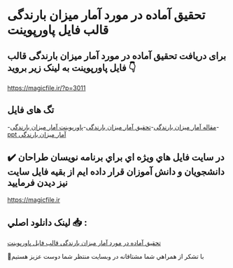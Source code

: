 # تحقیق آماده در مورد آمار میزان بارندگی قالب فایل پاورپوینت

## برای دریافت تحقیق آماده در مورد آمار میزان بارندگی قالب فایل پاورپوینت به لینک زیر بروید 👇

https://magicfile.ir/?p=3011

## تگ های فایل

-[مقاله آمار میزان بارندگی](https://magicfile.ir/product/%d8%aa%d8%ad%d9%82%db%8c%d9%82-%d8%a2%d9%85%d8%a7%d8%af%d9%87-%d8%af%d8%b1-%d9%85%d9%88%d8%b1%d8%af-%d8%a2%d9%85%d8%a7%d8%b1-%d9%85%db%8c%d8%b2%d8%a7%d9%86-%d8%a8%d8%a7%d8%b1%d9%86%d8%af%da%af%db%8c-%d9%82%d8%a7%d9%84%d8%a8-%d9%81%d8%a7%db%8c%d9%84-%d9%be%d8%a7%d9%88%d8%b1%d9%be%d9%88%db%8c%d9%86%d8%aa/)-[تحقیق آمار میزان بارندگی](https://magicfile.ir/product/%d8%aa%d8%ad%d9%82%db%8c%d9%82-%d8%a2%d9%85%d8%a7%d8%af%d9%87-%d8%af%d8%b1-%d9%85%d9%88%d8%b1%d8%af-%d8%a2%d9%85%d8%a7%d8%b1-%d9%85%db%8c%d8%b2%d8%a7%d9%86-%d8%a8%d8%a7%d8%b1%d9%86%d8%af%da%af%db%8c-%d9%82%d8%a7%d9%84%d8%a8-%d9%81%d8%a7%db%8c%d9%84-%d9%be%d8%a7%d9%88%d8%b1%d9%be%d9%88%db%8c%d9%86%d8%aa/)-[پاورپوینت آمار میزان بارندگی](https://magicfile.ir/product/%d8%aa%d8%ad%d9%82%db%8c%d9%82-%d8%a2%d9%85%d8%a7%d8%af%d9%87-%d8%af%d8%b1-%d9%85%d9%88%d8%b1%d8%af-%d8%a2%d9%85%d8%a7%d8%b1-%d9%85%db%8c%d8%b2%d8%a7%d9%86-%d8%a8%d8%a7%d8%b1%d9%86%d8%af%da%af%db%8c-%d9%82%d8%a7%d9%84%d8%a8-%d9%81%d8%a7%db%8c%d9%84-%d9%be%d8%a7%d9%88%d8%b1%d9%be%d9%88%db%8c%d9%86%d8%aa/)-[ppt آمار میزان بارندگی](https://magicfile.ir/product/%d8%aa%d8%ad%d9%82%db%8c%d9%82-%d8%a2%d9%85%d8%a7%d8%af%d9%87-%d8%af%d8%b1-%d9%85%d9%88%d8%b1%d8%af-%d8%a2%d9%85%d8%a7%d8%b1-%d9%85%db%8c%d8%b2%d8%a7%d9%86-%d8%a8%d8%a7%d8%b1%d9%86%d8%af%da%af%db%8c-%d9%82%d8%a7%d9%84%d8%a8-%d9%81%d8%a7%db%8c%d9%84-%d9%be%d8%a7%d9%88%d8%b1%d9%be%d9%88%db%8c%d9%86%d8%aa/)

## ✔️ در سايت فايل هاي ويژه اي براي برنامه نويسان طراحان دانشجويان و دانش آموزان قرار داده ايم از بقيه فايل سايت نيز ديدن فرماييد

https://magicfile.ir


## لينک دانلود اصلي 📥 :

[تحقیق آماده در مورد آمار میزان بارندگی قالب فایل پاورپوینت](https://magicfile.ir/product/%d8%aa%d8%ad%d9%82%db%8c%d9%82-%d8%a2%d9%85%d8%a7%d8%af%d9%87-%d8%af%d8%b1-%d9%85%d9%88%d8%b1%d8%af-%d8%a2%d9%85%d8%a7%d8%b1-%d9%85%db%8c%d8%b2%d8%a7%d9%86-%d8%a8%d8%a7%d8%b1%d9%86%d8%af%da%af%db%8c-%d9%82%d8%a7%d9%84%d8%a8-%d9%81%d8%a7%db%8c%d9%84-%d9%be%d8%a7%d9%88%d8%b1%d9%be%d9%88%db%8c%d9%86%d8%aa/) 


🙏با تشکر از همراهي شما مشتاقانه در وبسایت منتظر شما دوست عزیز هستیم

